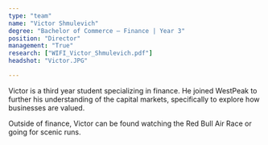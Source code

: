 ```yaml
---
type: "team"
name: "Victor Shmulevich"
degree: "Bachelor of Commerce – Finance | Year 3"
position: "Director"
management: "True"
research: ["WIFI_Victor_Shmulevich.pdf"]
headshot: "Victor.JPG"

---
```


Victor is a third year student specializing in finance. He joined WestPeak to further his understanding of the capital markets, specifically to explore how businesses are valued.

Outside of finance, Victor can be found watching the Red Bull Air Race or going for scenic runs.

